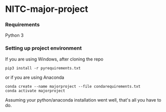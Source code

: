 # NITC-major-project

### Requirements
Python 3

### Setting up project environment
If you are using Windows, after cloning the repo
```
pip3 install -r pyrequirements.txt
```
or if you are using Anaconda
```
conda create --name majorproject --file condarequirements.txt
conda activate majorproject
```

Assuming your python/anaconda installation went well, that's all you have to do.
